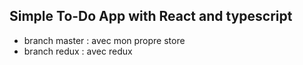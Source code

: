 ## Simple To-Do App with React and typescript

- branch master : avec mon propre store
- branch redux : avec redux
